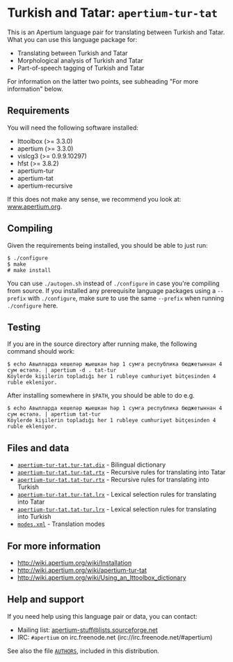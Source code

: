 Turkish and Tatar: `apertium-tur-tat`
===============================================================================

This is an Apertium language pair for translating between Turkish and
Tatar. What you can use this language package for:

* Translating between Turkish and Tatar
* Morphological analysis of Turkish and Tatar
* Part-of-speech tagging of Turkish and Tatar

For information on the latter two points, see subheading "For more
information" below.

Requirements
-------------------------------------------------------------------------------

You will need the following software installed:

* lttoolbox (>= 3.3.0)
* apertium (>= 3.3.0)
* vislcg3 (>= 0.9.9.10297)
* hfst (>= 3.8.2)
* apertium-tur
* apertium-tat
* apertium-recursive

If this does not make any sense, we recommend you look at: www.apertium.org.

Compiling
-------------------------------------------------------------------------------

Given the requirements being installed, you should be able to just run:

```console
$ ./configure
$ make
# make install
```

You can use `./autogen.sh` instead of `./configure` in case you're compiling
from source. If you installed any prerequisite language packages using a
`--prefix` with `./configure`, make sure to use the same `--prefix` when running
`./configure` here.

Testing
-------------------------------------------------------------------------------

If you are in the source directory after running make, the following
command should work:

```console
$ echo Авылларда кешеләр җыешкан һәр 1 сумга республика бюджетыннан 4 сум өстәлә. | apertium -d . tat-tur
Köylerde kişilerin topladığı her 1 rubleye cumhuriyet bütçesinden 4 ruble ekleniyor.
```

After installing somewhere in `$PATH`, you should be able to do e.g.

```console
$ echo Авылларда кешеләр җыешкан һәр 1 сумга республика бюджетыннан 4 сум өстәлә. | apertium tat-tur
Köylerde kişilerin topladığı her 1 rubleye cumhuriyet bütçesinden 4 ruble ekleniyor.
```

Files and data
-------------------------------------------------------------------------------

* [`apertium-tur-tat.tur-tat.dix`](apertium-tur-tat.tur-tat.dix) - Bilingual dictionary
* [`apertium-tur-tat.tur-tat.rtx`](apertium-tur-tat.tur-tat.rtx) - Recursive rules for translating into Tatar
* [`apertium-tur-tat.tat-tur.rtx`](apertium-tur-tat.tat-tur.rtx) - Recursive rules for translating into Turkish
* [`apertium-tur-tat.tur-tat.lrx`](apertium-tur-tat.tur-tat.lrx) - Lexical selection rules for translating into Tatar
* [`apertium-tur-tat.tat-tur.lrx`](apertium-tur-tat.tat-tur.lrx) - Lexical selection rules for translating into Turkish
* [`modes.xml`](modes.xml) - Translation modes

For more information
-------------------------------------------------------------------------------

* http://wiki.apertium.org/wiki/Installation
* http://wiki.apertium.org/wiki/apertium-tur-tat
* http://wiki.apertium.org/wiki/Using_an_lttoolbox_dictionary

Help and support
-------------------------------------------------------------------------------

If you need help using this language pair or data, you can contact:

* Mailing list: apertium-stuff@lists.sourceforge.net
* IRC: `#apertium` on irc.freenode.net (irc://irc.freenode.net/#apertium)

See also the file [`AUTHORS`](AUTHORS), included in this distribution.

